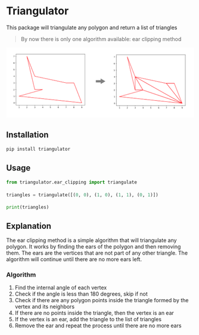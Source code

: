 # Triangulator


This package will triangulate any polygon and return a list of triangles

> By now  there is only one algorithm available: ear clipping method

![Example](./docs/Triangulate.png)

## Installation

```bash
pip install triangulator
```

## Usage

```python
from triangulator.ear_clipping import triangulate

triangles = triangulate([(0, 0), (1, 0), (1, 1), (0, 1)])

print(triangles)
```

## Explanation

The ear clipping method is a simple algorithm that will triangulate any polygon. It works by finding the ears of the polygon and then removing them. The ears are the vertices that are not part of any other triangle. The algorithm will continue until there are no more ears left.

### Algorithm

 1. Find the internal angle of each vertex
2. Check if the angle is less than 180 degrees, skip if not
3. Check if there are any polygon points inside the triangle formed by the vertex and its neighbors
4. If there are no points inside the triangle, then the vertex is an ear
5. If the vertex is an ear, add the triangle to the list of triangles
6. Remove the ear and repeat the process until there are no more ears
